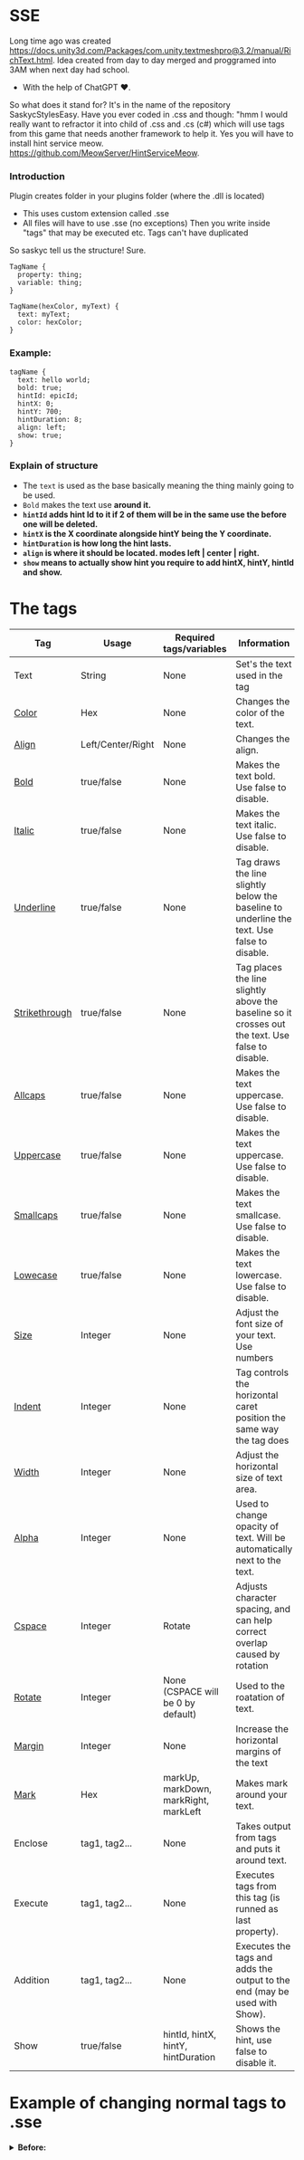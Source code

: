 # SSE
Long time ago was created https://docs.unity3d.com/Packages/com.unity.textmeshpro@3.2/manual/RichText.html.
Idea created from day to day merged and proggramed into 3AM when next day had school.
- With the help of ChatGPT ♥️.

So what does it stand for? It's in the name of the repository SaskycStylesEasy.
Have you ever coded in .css and though: "hmm I would really want to refractor it into child of .css and .cs (c#) which will use tags from this game that needs another framework to help it.
Yes you will have to install hint service meow. https://github.com/MeowServer/HintServiceMeow.

### Introduction
Plugin creates folder in your plugins folder (where the .dll is located)
- This uses custom extension called .sse
- All files will have to use .sse (no exceptions)
Then you write inside "tags" that may be executed etc. Tags can't have duplicated

So saskyc tell us the structure! Sure.
```
TagName {
  property: thing;
  variable: thing;
}

TagName(hexColor, myText) {
  text: myText;
  color: hexColor;
}
```
### Example:
```
tagName {
  text: hello world;
  bold: true;
  hintId: epicId;
  hintX: 0;
  hintY: 700;
  hintDuration: 8;
  align: left;
  show: true;
}
```
### Explain of structure
* The `text` is used as the base basically meaning the thing mainly going to be used.
* `Bold` makes the text use <b> around it.
* `hintId` adds hint Id to it if 2 of them will be in the same use the before one will be deleted.
* `hintX` is the X coordinate alongside hintY being the Y coordinate.
* `hintDuration` is how long the hint lasts.
* `align` is where it should be located. modes left | center | right.
* `show` means to actually show hint you require to add hintX, hintY, hintId and show.

# The tags

| Tag  | Usage | Required tags/variables | Information |
| ------------- | ------------- | ------------- | ------------- |
| Text | String | None | Set's the text used in the tag |
| [Color](https://docs.unity3d.com/Packages/com.unity.textmeshpro@3.2/manual/RichTextColor.html)  | Hex  | None | Changes the color of the text. |
| [Align](https://docs.unity3d.com/Packages/com.unity.textmeshpro@3.2/manual/RichTextAlignment.html) | Left/Center/Right | None | Changes the align. |
| [Bold](https://docs.unity3d.com/Packages/com.unity.textmeshpro@3.2/manual/RichTextBoldItalic.html) | true/false | None | Makes the text bold. Use false to disable. |
| [Italic](https://docs.unity3d.com/Packages/com.unity.textmeshpro@3.2/manual/RichTextBoldItalic.html) | true/false | None | Makes the text italic. Use false to disable. |
| [Underline](https://docs.unity3d.com/Packages/com.unity.textmeshpro@3.2/manual/RichTextStrikethroughUnderline.html) | true/false | None | Tag draws the line slightly below the baseline to underline the text. Use false to disable. |
| [Strikethrough](https://docs.unity3d.com/Packages/com.unity.textmeshpro@3.2/manual/RichTextStrikethroughUnderline.html) | true/false | None | Tag places the line slightly above the baseline so it crosses out the text. Use false to disable. |
| [Allcaps](https://docs.unity3d.com/Packages/com.unity.textmeshpro@3.2/manual/RichTextLetterCase.html) | true/false | None | Makes the text uppercase. Use false to disable. |
| [Uppercase](https://docs.unity3d.com/Packages/com.unity.textmeshpro@3.2/manual/RichTextLetterCase.html) | true/false | None | Makes the text uppercase. Use false to disable. |
| [Smallcaps](https://docs.unity3d.com/Packages/com.unity.textmeshpro@3.2/manual/RichTextLetterCase.html) | true/false | None | Makes the text smallcase. Use false to disable. |
| [Lowecase](https://docs.unity3d.com/Packages/com.unity.textmeshpro@3.2/manual/RichTextLetterCase.html) | true/false | None | Makes the text lowercase. Use false to disable. |
| [Size](https://docs.unity3d.com/Packages/com.unity.textmeshpro@3.2/manual/RichTextSize.html) | Integer | None | Adjust the font size of your text. Use numbers |
| [Indent](https://docs.unity3d.com/Packages/com.unity.textmeshpro@3.2/manual/RichTextIndentation.html) | Integer | None | Tag controls the horizontal caret position the same way the <pos> tag does |
| [Width](https://docs.unity3d.com/Packages/com.unity.textmeshpro@3.2/manual/RichTextWidth.html) | Integer | None | Adjust the horizontal size of text area. |
| [Alpha](https://docs.unity3d.com/Packages/com.unity.textmeshpro@3.2/manual/RichTextOpacity.html) | Integer | None | Used to change opacity of text. Will be automatically next to the text. |
| [Cspace](https://docs.unity3d.com/Packages/com.unity.textmeshpro@3.2/manual/RichTextRotate.html) | Integer | Rotate | Adjusts character spacing, and can help correct overlap caused by rotation |
| [Rotate](https://docs.unity3d.com/Packages/com.unity.textmeshpro@3.2/manual/RichTextRotate.html) | Integer | None (CSPACE will be 0 by default) | Used to the roatation of text. |
| [Margin](https://docs.unity3d.com/Packages/com.unity.textmeshpro@3.2/manual/RichTextMargins.html) | Integer | None | Increase the horizontal margins of the text |
| [Mark](https://docs.unity3d.com/Packages/com.unity.textmeshpro@3.2/manual/RichTextMark.html) | Hex | markUp, markDown, markRight, markLeft | Makes mark around your text. |
| Enclose | tag1, tag2... | None | Takes output from tags and puts it around text. |
| Execute | tag1, tag2... | None | Executes tags from this tag (is runned as last property). |
| Addition | tag1, tag2... | None | Executes the tags and adds the output to the end (may be used with Show). |
| Show | true/false | hintId, hintX, hintY, hintDuration | Shows the hint, use false to disable it. |

# Example of changing normal tags to .sse
<details>
<summary>Before:</summary>
```
<line-height=-200>\n</line-height>
<size=60><i><color=#ffe6a6>📝</color> <u>You are</u><color=#e85c39></i>❓</color></size>
<size=50><b>Researcher</b></size>







<align=right><color=#ffb600>⚠️</color> Area-46 <color=#ffb600>⚠️</color></align>
<align=right><size=20><u>We develop in</u> <b><color=#7e7f80>dark</color></b> <u>so 
you may play in the</u> <color=#62b8ff><b>light</b></color></size>
<size=20><b><color=#7a0fa5><alpha=#99><pos=170>💠<alpha=#99><pos=370>💠</color> <pos=200>Site Inspection</b></size> <size=50><color=#131313><pos=150><alpha=#50><rotate=50>🌍</rotate></color><color=#131313><pos=200><alpha=#50><rotate=100>🌍</rotate></color><color=#131313><pos=250><alpha=#50><rotate=150>🌍</rotate></color><color=#131313><pos=300><alpha=#50><rotate=200>🌍</rotate></color><color=#131313><pos=350><alpha=#50><rotate=250>🌍</rotate></color></size></align>





<mark=#000000 padding="2800, 2800, -130, 60">‎</mark>
<mark=#000000aa padding="2800, 2800, -60, 290">‎</mark>
<color=#4bbbdc><size=25>⏬⏬⏬⏬⏬⏬⏬⏬⏬⏬⏬⏬⏬⏬⏬⏬⏬⏬⏬⏬⏬⏬⏬⏬⏬⏬⏬</size></color>
<size=20>Your job is to help others</size><size=20>
<size=20>Do their job</size>
```
</details>
<details>
<summary>After:</summary>
```
roleShowManager{
    execute: header, subHeader, area46InfoHeader, lastText;
}

header {
    size: 60;
    text: You are;
    execute: headerFirstEmoji, headerSecondEmoji;

    hintId: header id;
    hintX: 0;
    hintY: 200;
    hintDuration: 8;

    show: true;
}

subHeader {
    text: Researcher;
    size: 50;
    align: center;
    bold: true;
    hintid: subHeader;
    hintX: 0;
    hintY: 260;
    hintDuration: 8;
    show: true;
}

area46InfoHeaderEnclosing {
    align: right;
}

area46HeaderWarn{
    size: 30;
    text: ⚠️;
    align: right;
    color: #ffb600;
}

area46InfoHeader{
    text: ;
    addition: 
        area46HeaderWarn, 
        area64HeaderTextPart, 
        area46HeaderWarn;
    enclose: area46InfoHeaderEnclosing;
    execute: area46FirstSmallText, area46SecondSmallText, area46ThirdSmallText;
    hintid: area64InfoHeader;
    hintX: 0;
    hintY: 530;
    hintDuration: 8;
    show: true;
}

area64HeaderTextPart{
    text: Area-46;
    size: 30;
}

DynamicText(inputText, inputBold, inputColor, inputUnderline){
    size: 20;
    align: right;
    bold: inputBold;
    underline: inputUnderline;
    text: inputText;
    color: inputColor;
}

area46FirstSmallText {
    text: ;

    hintid: area46FirstSmallText;
    hintX: 0;
    hintY: 560;
    hintDuration: 8;

    addition: 
        DynamicText(We develop in, false, white, true), 
        DynamicText(dark, true, #7e7f80, false), 
        DynamicText(so, false, white, true);
    
    show: true;
}

area46SecondSmallText {
    text: ;

    hintid: area46SecondSmallText;
    hintX: 0;
    hintY: 580;
    hintDuration: 8;

    addition: 
        DynamicText(you may play in the, false, white, true),
        DynamicText(light, true, #62b8ff, false);
    
    show: true;
}

enclosingTest {
    text: s;
    italic: true;
    align: left;
}

area46ThirdSmallText {
    text: ;

    hintid: area46ThirdSmallText;
    hintX: 0;
    hintY: 600;
    hintDuration: 8;
    enclose: enclosingTest;

    addition: 
        DynamicText(Site Inspection, true ,white, false);
    
    show: true;
}

headerFirstEmoji {
    hintId: header first emoji id;
    hintX: -430;
    hintY: 200;
    hintDuration: 8;
    text: 📝;
    size: 60;
    italic: true;
    color: #ffe6a6;
    show: true;
}

headerTextPart {
    text: You are;
    size: 60;
    underline: true;
    italic: true;
}

headerSecondEmoji {
    hintId: header emoji id;
    hintX: 270;
    hintY: 200;
    hintDuration: 8;
    text: ❓;
    size: 60;
    color: #e85c39;
    show: true;
}

lastText {
    text: ;
    execute: FirstDifference, SecondDifference;
}

FirstDifference {
    color: #000000aa;
    size: 500;
    text: █;
    width: 25%;
    hintid: firstDifferencee;
    hintX: 0;
    hintY: 900;
    hintDuration: 8;
    show: true;
}

SecondDifference {
    color: #000000aa;
    size: 500;
    text: █;
    width: 25%;
    hintid: secondDifferencee;
    hintX: 50;
    hintY: 900;
    hintDuration: 8;
    show: true;
}
```
</details>
